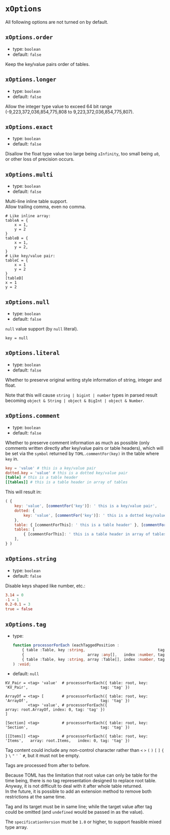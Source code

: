 
`xOptions`
==========

All following options are not turned on by default.

`xOptions.order`
----------------

*   type: `boolean`
*   default: `false`

Keep the key/value pairs order of tables.

`xOptions.longer`
-----------------

*   type: `boolean`
*   default: `false`

Allow the integer type value to exceed 64 bit range (-9,223,372,036,854,775,808 to 9,223,372,036,854,775,807).

`xOptions.exact`
----------------

*   type: `boolean`
*   default: `false`

Disallow the float type value too large being `±Infinity`, too small being `±0`, or other loss of precision occurs.

`xOptions.multi`
----------------

*   type: `boolean`
*   default: `false`

Multi-line inline table support.  
Allow trailing comma, even no comma.

```
# Like inline array:
tableA = {
    x = 1,
    y = 2
}
tableB = {
    x = 1,
    y = 2,
}
# Like key/value pair:
tableC = {
    x = 1
    y = 2
}
[tableD]
x = 1
y = 2
```

`xOptions.null`
---------------

*   type: `boolean`
*   default: `false`

`null` value support (by `null` literal).

```
key = null
```

`xOptions.literal`
------------------

*   type: `boolean`
*   default: `false`

Whether to preserve original writing style information of string, integer and float.

Note that this will cause `string | bigint | number` types in parsed result becoming `object & String | object & BigInt | object & Number`.

`xOptions.comment`
------------------

*   type: `boolean`
*   default: `false`

Whether to preserve comment information as much as possible (only comments written directly after key/value pairs or table headers), which will be set via the `symbol` returned by `TOML.commentFor(key)` in the table where `key` in.

```toml
key = 'value' # this is a key/value pair
dotted.key = 'value' # this is a dotted key/value pair
[table] # this is a table header
[[tables]] # this is a table header in array of tables
```

This will result in:

```javascript
( {
    key: 'value', [commentFor('key')]: ' this is a key/value pair',
    dotted: {
        key: 'value', [commentFor('key')]: ' this is a dotted key/value pair',
    },
    table: { [commentForThis]: ' this is a table header' }, [commentFor('table')]: ' this is a table header',
    tables: [
        { [commentForThis]: ' this is a table header in array of tables' },
    ],
} )
```

`xOptions.string`
------------------

*   type: `boolean`
*   default: `false`

Disable keys shaped like number, etc.:

```toml
3.14 = 0
-1 = 1
0.2-0.1 = 3
true = false
```

`xOptions.tag`
--------------

*   type:
    ```typescript
    function processorForEach (eachTaggedPosition :
        { table :Table, key :string,                                tag :string } |
        {                            array :any[],   index :number, tag :string } |
        { table :Table, key :string, array :Table[], index :number, tag :string }
    ) :void;
    ```
*   default: `null`

```
KV_Pair = <tag> 'value'  # processorForEach({ table: root, key: 'KV_Pair',                                tag: 'tag' })

ArrayOf = <tag> [        # processorForEach({ table: root, key: 'ArrayOf',                                tag: 'tag' })
          <tag> 'value', # processorForEach({                              array: root.ArrayOf, index: 0, tag: 'tag' })
]

[Section] <tag>          # processorForEach({ table: root, key: 'Section',                                tag: 'tag' })

[[Items]] <tag>          # processorForEach({ table: root, key: 'Items',   array: root.Items,   index: 0, tag: 'tag' })
```

Tag content could include any non-control character rather than `<` `>` `(` `)` `[` `]` `{` `}` <code>&#92;</code> `"` `'` <code>&#96;</code> `#`, but it must not be empty.

Tags are processed from after to before.

Because TOML has the limitation that root value can only be table for the time being, there is no tag representation designed to replace root table.  
Anyway, it is not difficult to deal with it after whole table returned.  
In the future, it is possible to add an extension method to remove both restrictions at the same time.

Tag and its target must be in same line; while the target value after tag could be omitted (and `undefined` would be passed in as the value).

The `specificationVersion` must be `1.0` or higher, to support feasible mixed type array.

